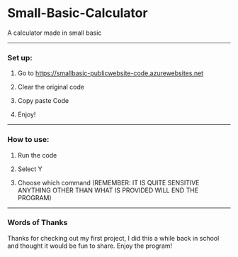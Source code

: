 # Small-Basic-Calculator
A calculator made in small basic
<hr>
<h3>Set up:</h3>

  1. Go to https://smallbasic-publicwebsite-code.azurewebsites.net 
  
  2. Clear the original code
     
  3. Copy paste Code

  4. Enjoy!
<hr>
<h3>How to use:</h3>

  1. Run the code
     
  2. Select Y
     
  3. Choose which command (REMEMBER: IT IS QUITE SENSITIVE ANYTHING OTHER THAN WHAT IS PROVIDED WILL END THE PROGRAM)
     
<hr>
<h3>Words of Thanks</h3>

  Thanks for checking out my first project, I did this a while back in school and thought it would be fun to share.
  Enjoy the program!

